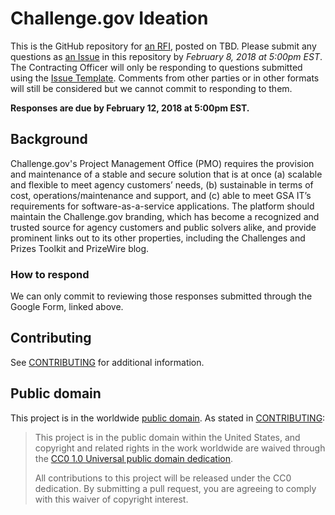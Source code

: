# Challenge.gov Ideation

This is the GitHub repository for [an RFI](https://docs.google.com/forms/d/e/1FAIpQLSeCLiXAGiycaDS5aSeL1gRZbR3957Yc15NqNjKwD0VlNn7JUA/viewform?usp=sf_link), posted on TBD. Please submit any questions as [an Issue](https://github.com/18F/tts-buy-challengegov-ideation/issues) in this repository by *February 8, 2018 at 5:00pm EST*. The Contracting Officer will only be responding to questions submitted using the [Issue Template](ISSUE_TEMPLATE.md). Comments from other parties or in other formats will still be considered but we cannot commit to responding to them.

**Responses are due by February 12, 2018 at 5:00pm EST.**

## Background

Challenge.gov's Project Management Office (PMO) requires the provision and maintenance of a stable and secure solution that is at once (a) scalable and flexible to meet agency customers’ needs, (b) sustainable in terms of cost, operations/maintenance and support, and (c) able to meet GSA IT’s requirements for software-as-a-service applications. The platform should maintain the Challenge.gov branding, which has become a recognized and trusted source for agency customers and public solvers alike, and provide prominent links out to its other properties, including the Challenges and Prizes Toolkit and PrizeWire blog.

### How to respond

We can only commit to reviewing those responses submitted through the Google Form, linked above.

## Contributing

See [CONTRIBUTING](CONTRIBUTING.md) for additional information.

## Public domain

This project is in the worldwide [public domain](LICENSE.md). As stated in [CONTRIBUTING](CONTRIBUTING.md):

> This project is in the public domain within the United States, and copyright and related rights in the work worldwide are waived through the [CC0 1.0 Universal public domain dedication](https://creativecommons.org/publicdomain/zero/1.0/).
>
> All contributions to this project will be released under the CC0 dedication. By submitting a pull request, you are agreeing to comply with this waiver of copyright interest.
